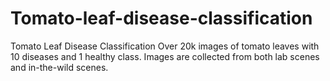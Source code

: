 # Tomato-leaf-disease-classification
Tomato Leaf Disease Classification Over 20k images of tomato leaves with 10 diseases and 1 healthy class. Images are collected from both lab scenes and in-the-wild scenes.
